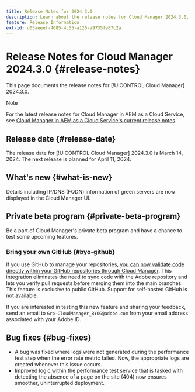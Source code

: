 ```yaml
---
title: Release Notes for 2024.3.0
description: Learn about the release notes for Cloud Manager 2024.3.0.
feature: Release Information
exl-id: d05aeeef-4085-4c55-a126-a9735fe87c2a
---
```


# Release Notes for Cloud Manager 2024.3.0 {#release-notes}

This page documents the release notes for [!UICONTROL Cloud Manager] 2024.3.0.

>[!NOTE]
>
>For the latest release notes for Cloud Manager in AEM as a Cloud Service, see [Cloud Manager in AEM as a Cloud Service's current release notes](https://experienceleague.adobe.com/en/docs/experience-manager-cloud-service/content/release-notes/cloud-manager/current).

## Release date {#release-date}

The release date for [!UICONTROL Cloud Manager] 2024.3.0 is March 14, 2024. The next release is planned for April 11, 2024.

## What's new {#what-is-new}

Details including IP/DNS (FQDN) information of green servers are now displayed in the Cloud Manager UI.

## Private beta program {#private-beta-program}

Be a part of Cloud Manager's private beta program and have a chance to test some upcoming features.

### Bring your own GitHub {#byo-github}

If you use GitHub to manage your repositories, [you can now validate code directly within your GitHub repositories through Cloud Manager](/help/managing-code/private-repositories.md). This integration eliminates the need to sync code with the Adobe repository and lets you verify pull requests before merging them into the main branches. This feature is exclusive to public GitHub. Support for self-hosted GitHub is not available.

If you are interested in testing this new feature and sharing your feedback, send an email to `Grp-CloudManager_BYOG@adobe.com` from your email address associated with your Adobe ID.

## Bug fixes {#bug-fixes}

* A bug was fixed where logs were not generated during the performance test step when the error rate metric failed. Now, the appropriate logs are created whenever this issue occurs.
* Improved logic within the performance test service that is tasked with detecting the absence of a page on the site (404) now ensures smoother, uninterrupted deployment.
